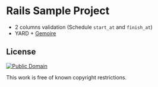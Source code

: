 # Rails Sample Project

* 2 columns validation (Schedule `start_at` and `finish_at`)
* YARD + [Gemoire](https://github.com/sue445/gemoire)

## License

[![Public Domain](http://i.creativecommons.org/p/mark/1.0/88x31.png)](http://creativecommons.org/publicdomain/mark/1.0/ "license")

This work is free of known copyright restrictions.
